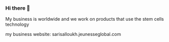### Hi there 👋

<!--
**SariSalloukh/SariSalloukh** is a ✨ _special_ ✨ repository because its `README.md` (this file) appears on your GitHub profile.

Here are some ideas to get you started:

- 🔭 I’m currently working on an online business
- 🌱 I’m currently learning International Business Management
- 👯 I’m looking to collaborate on my business
- 🤔 I’m looking for help with network marketing
- 💬 Ask me about the business and products
- 📫 How to reach me: salloukhsari@gmail.com
- 😄 Pronouns: He/Him
- ⚡ Fun fact: I'm also a car enthusiast
--> My business is worldwide and we work on products that use the stem cells technology
my business website: sarisalloukh.jeunesseglobal.com
